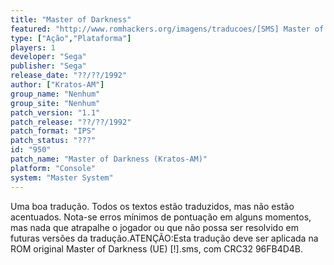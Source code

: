 ```yaml
---
title: "Master of Darkness"
featured: "http://www.romhackers.org/imagens/traducoes/[SMS] Master of Darkness - Kratos-AM - 1.png"
type: ["Ação","Plataforma"]
players: 1
developer: "Sega"
publisher: "Sega"
release_date: "??/??/1992"
author: ["Kratos-AM"]
group_name: "Nenhum"
group_site: "Nenhum"
patch_version: "1.1"
patch_release: "??/??/1992"
patch_format: "IPS"
patch_status: "???"
id: "950"
patch_name: "Master of Darkness (Kratos-AM)"
platform: "Console"
system: "Master System"
---
```


Uma boa tradução. Todos os textos estão traduzidos, mas não estão acentuados. Nota-se erros mínimos de pontuação em alguns momentos, mas nada que atrapalhe o jogador ou que não possa ser resolvido em futuras versões da tradução.ATENÇÃO:Esta tradução deve ser aplicada na ROM original Master of Darkness (UE) [!].sms, com CRC32 96FB4D4B.